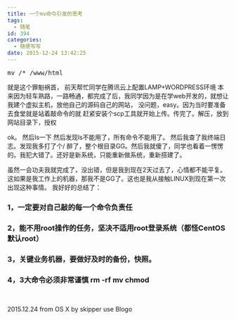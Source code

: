 ```yaml
---
title: 一个mv命令引发的思考
tags:
  - 随笔
id: 394
categories:
  - 随便写写
date: 2015-12-24 13:42:25
---
```


<pre>mv /* /www/html</pre>

就是这个罪魁祸首，
前天帮忙同学在腾讯云上配置LAMP+WORDPRESS环境
本来因为轻车熟路，一路畅通，都完成了后，我同学因为是在学web开发的，就想让我建个虚拟主机，放他自己的源码自己的网站，
没问题，easy。因为当时要准备去食堂就是站着敲命令的就
赶紧安装个scp工具就开始上传。传完了。解压，放到网站目录下，授权
<!--more-->

ok。
然后ls一下
然后发现ls不能用了，所有命令不能用了。
然后我查了我终端日志。发现我多打了个/ 醉了，整个根目录GG。然后我就傻了，同学也看着一愣愣的。我犯大错了。还好是新系统，只能重新做系统，重新搭建了。

虽然一会功夫我就完成了，没出错，但是我到现在2天过去了，心情都不能平复。这如果是我工作上的机器，那我不是GG了。这也是我从接触LINUX到现在第一次出现这种事情。
我好好的总结了：

### 1，一定要对自己敲的每一个命令负责任

### 2，能不用root操作的任务，坚决不适用root登录系统（都怪CentOS默认root）

### 3，关键业务机器，要做好及时的备份，快照。

### 4，3大命令必须非常谨慎 rm -rf     mv        chmod 

&nbsp;

2015.12.24
from OS X by skipper use Blogo